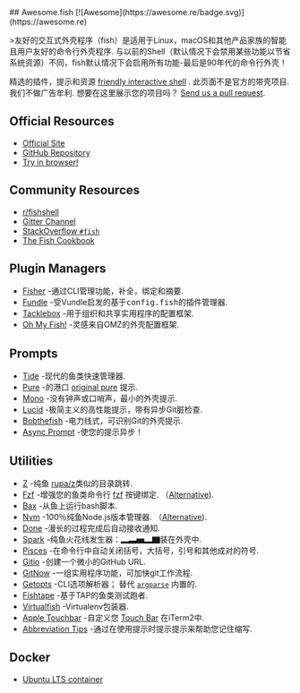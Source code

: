 <div class="github-widget" data-repo="jorgebucaran/awesome-fish"></div>
<script async src="https://pagead2.googlesyndication.com/pagead/js/adsbygoogle.js"></script><ins class="adsbygoogle" style="display:block" data-ad-client="ca-pub-6890694312814945" data-ad-slot="5473692530" data-ad-format="auto"  data-full-width-responsive="true"></ins><script>(adsbygoogle = window.adsbygoogle || []).push({});</script>
## Awesome.fish [![Awesome](https://awesome.re/badge.svg)](https://awesome.re)

 &gt;友好的交互式外壳程序（fish）是适用于Linux，macOS和其他产品家族的智能且用户友好的命令行外壳程序. 与以前的Shell（默认情况下会禁用某些功能以节省系统资源）不同，fish默认情况下会启用所有功能-最后是90年代的命令行外壳！

精选的插件，提示和资源 [friendly interactive shell](https://fishshell.com) . 此页面不是官方的带壳项目. 我们不做广告牟利. 想要在这里展示您的项目吗？ [Send us a pull request](https://github.com/jorgebucaran/awesome-fish/fork). 

## Official Resources

- [Official Site](https://fishshell.com)
- [GitHub Repository](https://github.com/fish-shell/fish-shell)
- [Try in browser!](https://rootnroll.com/d/fish-shell/) 

## Community Resources

- [r/fishshell](https://www.reddit.com/r/fishshell)
- [Gitter Channel](https://gitter.im/fish-shell/fish-shell)
- [StackOverflow `#fish`](https://stackoverflow.com/questions/tagged/fish)
- [The Fish Cookbook](https://github.com/jorgebucaran/fish-cookbook)

## Plugin Managers

- [Fisher](https://github.com/jorgebucaran/fisher) -通过CLI管理功能，补全，绑定和摘要. 
- [Fundle](https://github.com/danhper/fundle) -受Vundle启发的基于<samp>config.fish</samp>的插件管理器. 
- [Tacklebox](https://github.com/justinmayer/tacklebox) -用于组织和共享实用程序的配置框架.
- [Oh My Fish!](https://github.com/oh-my-fish/oh-my-fish) -灵感来自OMZ的外壳配置框架.

## Prompts

- [Tide](https://github.com/IlanCosman/tide) -现代的鱼类快速管理器.
- [Pure](https://github.com/rafaelrinaldi/pure) -的港口 [original pure](https://github.com/sindresorhus/pure) 提示.
- [Mono](https://github.com/fishpkg/mono) -没有钟声或口哨声，最小的外壳提示.
- [Lucid](https://github.com/mattgreen/lucid.fish) -极简主义的高性能提示，带有异步Git脏检查.
- [Bobthefish](https://github.com/oh-my-fish/theme-bobthefish) -电力线式，可识别Git的外壳提示.
- [Async Prompt](https://github.com/acomagu/fish-async-prompt) -使您的提示异步！

## Utilities

- [Z](https://github.com/jethrokuan/z) -纯鱼 [rupa/z](https://github.com/rupa/z)类似的目录跳转.
- [Fzf](https://github.com/PatrickF1/fzf.fish) -增强您的鱼类命令行 [fzf](https://github.com/junegunn/fzf) 按键绑定.  （[Alternative](https://github.com/jethrokuan/fzf)).
- [Bax](https://github.com/jorgebucaran/bax.fish) -从鱼上运行bash脚本.
- [Nvm](https://github.com/jorgebucaran/nvm.fish)  -100％纯鱼Node.js版本管理器.  （[Alternative](https://github.com/FabioAntunes/fish-nvm)).
- [Done](https://github.com/franciscolourenco/done) -漫长的过程完成后自动接收通知.
- [Spark](https://github.com/jorgebucaran/spark.fish) -纯鱼火花线发生器：▂▃▅▂▇装在外壳中.
- [Pisces](https://github.com/laughedelic/pisces) -在命令行中自动关闭括号，大括号，引号和其他成对的符号.
- [Gitio](https://github.com/jorgebucaran/gitio.fish) -创建一个微小的GitHub URL.
- [GitNow](https://github.com/joseluisq/gitnow) -一组实用程序功能，可加快git工作流程.
- [Getopts](https://github.com/jorgebucaran/getopts.fish)  -CLI选项解析器； 替代 [`argparse`](https://fishshell.com/docs/current/cmds/argparse.html) 内置的.
- [Fishtape](https://github.com/jorgebucaran/fishtape) -基于TAP的鱼类测试跑者.
- [Virtualfish](https://github.com/adambrenecki/virtualfish) -Virtualenv包装器.
- [Apple Touchbar](https://github.com/rodrigobdz/fish-apple-touchbar) -自定义您 [Touch Bar](https://developer.apple.com/design/human-interface-guidelines/macos/touch-bar/touch-bar-overview) 在iTerm2中.
- [Abbreviation Tips](https://github.com/Gazorby/fish-abbreviation-tips) -通过在使用提示时提示提示来帮助您记住缩写.

## Docker

- [Ubuntu LTS container](https://hub.docker.com/r/dideler/fish-shell)
